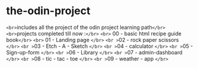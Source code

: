 # the-odin-project

`<br>`includes all the project of the odin project learning path`</br>`
`<br>`projects completed till now :`</br>`
`<br>` 00 - basic html recipe guide book`</br>`
`<br>` 01 - Landing page `</br>`
`<br >`02 - rock paper scissors `</br>`
`<br >`03 - Etch - A - Sketch `</br>`
`<br >`04 - calculator `</br>`
`<br >`05 - Sign-up-form `</br>`
`<br >`06 - Library `</br>`
`<br >`07 - admin-dashboard `</br>`
`<br >`08 - tic - tac - toe `</br>`
`<br >`09 - weather - app `</br>`
